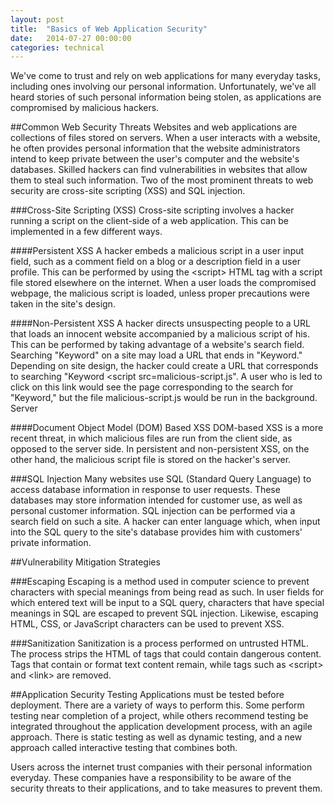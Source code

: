 ```yaml
---
layout: post
title:  "Basics of Web Application Security"
date:   2014-07-27 00:00:00
categories: technical
---
```



We've come to trust and rely on web applications for many everyday tasks, including ones involving our personal information. Unfortunately, we've all heard stories of such personal information being stolen, as applications are compromised by malicious hackers.

##Common Web Security Threats
Websites and web applications are collections of files stored on servers. When a user interacts with a website, he often provides personal information that the website administrators intend to keep private between the user's computer and the website's databases. Skilled hackers can find vulnerabilities in websites that allow them to steal such information. Two of the most prominent threats to web security are cross-site scripting (XSS) and SQL injection.

###Cross-Site Scripting (XSS)
Cross-site scripting involves a hacker running a script on the client-side of a web application. This can be implemented in a few different ways.

####Persistent XSS
A hacker embeds a malicious script in a user input field, such as a comment field on a blog or a description field in a user profile. This can be performed by using the &lt;script&gt; HTML tag with a script file stored elsewhere on the internet. When a user loads the compromised webpage, the malicious script is loaded, unless proper precautions were taken in the site's design.

####Non-Persistent XSS
A hacker directs unsuspecting people to a URL that loads an innocent website accompanied by a malicious script of his. This can be performed by taking advantage of a website's search field. Searching "Keyword" on a site may load a URL that ends in "Keyword." Depending on site design, the hacker could create a URL that corresponds to searching "Keyword &lt;script src=malicious-script.js". A user who is led to click on this link would see the page corresponding to the search for "Keyword," but the file malicious-script.js would be run in the background.
Server

####Document Object Model (DOM) Based XSS
DOM-based XSS is a more recent threat, in which malicious files are run from the client side, as opposed to the server side. In persistent and non-persistent XSS, on the other hand, the malicious script file is stored on the hacker's server.

###SQL Injection
Many websites use SQL (Standard Query Language) to access database information in response to user requests. These databases may store information intended for customer use, as well as personal customer information. SQL injection can be performed via a search field on such a site. A hacker can enter language which, when input into the SQL query to the site's database provides him with customers' private information.

##Vulnerability Mitigation Strategies

###Escaping
Escaping is a method used in computer science to prevent characters with special meanings from being read as such. In user fields for which entered text will be input to a SQL query, characters that have special meanings in SQL are escaped to prevent SQL injection. Likewise, escaping HTML, CSS, or JavaScript characters can be used to prevent XSS.

###Sanitization
Sanitization is a process performed on untrusted HTML. The process strips the HTML of tags that could contain dangerous content. Tags that contain or format text content remain, while tags such as &lt;script&gt; and &lt;link&gt; are removed. 

##Application Security Testing
Applications must be tested before deployment. There are a variety of ways to perform this. Some perform testing near completion of a project, while others recommend testing be integrated throughout the application development process, with an agile approach. There is static testing as well as dynamic testing, and a new approach called interactive testing that combines both. 

Users across the internet trust companies with their personal information everyday. These companies have a responsibility to be aware of the security threats to their applications, and to take measures to prevent them.
